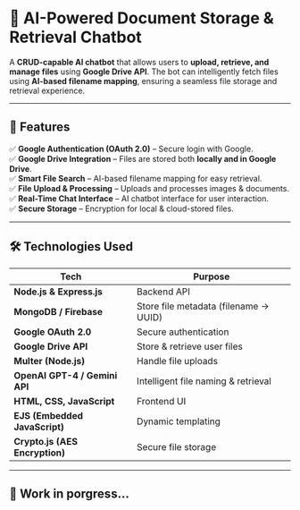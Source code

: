 
# 🚀 AI-Powered Document Storage & Retrieval Chatbot

A **CRUD-capable AI chatbot** that allows users to **upload, retrieve, and manage files** using **Google Drive API**. The bot can intelligently fetch files using **AI-based filename mapping**, ensuring a seamless file storage and retrieval experience.

---

## 🌟 Features

✅ **Google Authentication (OAuth 2.0)** – Secure login with Google.  
✅ **Google Drive Integration** – Files are stored both **locally and in Google Drive**.  
✅ **Smart File Search** – AI-based filename mapping for easy retrieval.  
✅ **File Upload & Processing** – Uploads and processes images & documents.  
✅ **Real-Time Chat Interface** – AI chatbot interface for user interaction.  
✅ **Secure Storage** – Encryption for local & cloud-stored files.  

---

## 🛠️ Technologies Used

| Tech | Purpose |
|------|---------|
| **Node.js & Express.js** | Backend API |
| **MongoDB / Firebase** | Store file metadata (filename → UUID) |
| **Google OAuth 2.0** | Secure authentication |
| **Google Drive API** | Store & retrieve user files |
| **Multer (Node.js)** | Handle file uploads |
| **OpenAI GPT-4 / Gemini API** | Intelligent file naming & retrieval |
| **HTML, CSS, JavaScript** | Frontend UI |
| **EJS (Embedded JavaScript)** | Dynamic templating |
| **Crypto.js (AES Encryption)** | Secure file storage |

---

## 🚀 Work in porgress...
